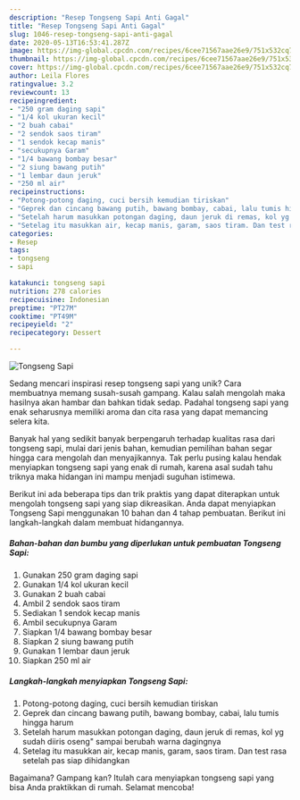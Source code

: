 ```yaml
---
description: "Resep Tongseng Sapi Anti Gagal"
title: "Resep Tongseng Sapi Anti Gagal"
slug: 1046-resep-tongseng-sapi-anti-gagal
date: 2020-05-13T16:53:41.287Z
image: https://img-global.cpcdn.com/recipes/6cee71567aae26e9/751x532cq70/tongseng-sapi-foto-resep-utama.jpg
thumbnail: https://img-global.cpcdn.com/recipes/6cee71567aae26e9/751x532cq70/tongseng-sapi-foto-resep-utama.jpg
cover: https://img-global.cpcdn.com/recipes/6cee71567aae26e9/751x532cq70/tongseng-sapi-foto-resep-utama.jpg
author: Leila Flores
ratingvalue: 3.2
reviewcount: 13
recipeingredient:
- "250 gram daging sapi"
- "1/4 kol ukuran kecil"
- "2 buah cabai"
- "2 sendok saos tiram"
- "1 sendok kecap manis"
- "secukupnya Garam"
- "1/4 bawang bombay besar"
- "2 siung bawang putih"
- "1 lembar daun jeruk"
- "250 ml air"
recipeinstructions:
- "Potong-potong daging, cuci bersih kemudian tiriskan"
- "Geprek dan cincang bawang putih, bawang bombay, cabai, lalu tumis hingga harum"
- "Setelah harum masukkan potongan daging, daun jeruk di remas, kol yg sudah diiris oseng&#34; sampai berubah warna dagingnya"
- "Setelag itu masukkan air, kecap manis, garam, saos tiram. Dan test rasa setelah pas siap dihidangkan"
categories:
- Resep
tags:
- tongseng
- sapi

katakunci: tongseng sapi 
nutrition: 278 calories
recipecuisine: Indonesian
preptime: "PT27M"
cooktime: "PT49M"
recipeyield: "2"
recipecategory: Dessert

---
```



![Tongseng Sapi](https://img-global.cpcdn.com/recipes/6cee71567aae26e9/751x532cq70/tongseng-sapi-foto-resep-utama.jpg)

Sedang mencari inspirasi resep tongseng sapi yang unik? Cara membuatnya memang susah-susah gampang. Kalau salah mengolah maka hasilnya akan hambar dan bahkan tidak sedap. Padahal tongseng sapi yang enak seharusnya memiliki aroma dan cita rasa yang dapat memancing selera kita.



Banyak hal yang sedikit banyak berpengaruh terhadap kualitas rasa dari tongseng sapi, mulai dari jenis bahan, kemudian pemilihan bahan segar hingga cara mengolah dan menyajikannya. Tak perlu pusing kalau hendak menyiapkan tongseng sapi yang enak di rumah, karena asal sudah tahu triknya maka hidangan ini mampu menjadi suguhan istimewa.


Berikut ini ada beberapa tips dan trik praktis yang dapat diterapkan untuk mengolah tongseng sapi yang siap dikreasikan. Anda dapat menyiapkan Tongseng Sapi menggunakan 10 bahan dan 4 tahap pembuatan. Berikut ini langkah-langkah dalam membuat hidangannya.

<!--inarticleads1-->

##### Bahan-bahan dan bumbu yang diperlukan untuk pembuatan Tongseng Sapi:

1. Gunakan 250 gram daging sapi
1. Gunakan 1/4 kol ukuran kecil
1. Gunakan 2 buah cabai
1. Ambil 2 sendok saos tiram
1. Sediakan 1 sendok kecap manis
1. Ambil secukupnya Garam
1. Siapkan 1/4 bawang bombay besar
1. Siapkan 2 siung bawang putih
1. Gunakan 1 lembar daun jeruk
1. Siapkan 250 ml air




<!--inarticleads2-->

##### Langkah-langkah menyiapkan Tongseng Sapi:

1. Potong-potong daging, cuci bersih kemudian tiriskan
1. Geprek dan cincang bawang putih, bawang bombay, cabai, lalu tumis hingga harum
1. Setelah harum masukkan potongan daging, daun jeruk di remas, kol yg sudah diiris oseng&#34; sampai berubah warna dagingnya
1. Setelag itu masukkan air, kecap manis, garam, saos tiram. Dan test rasa setelah pas siap dihidangkan




Bagaimana? Gampang kan? Itulah cara menyiapkan tongseng sapi yang bisa Anda praktikkan di rumah. Selamat mencoba!
